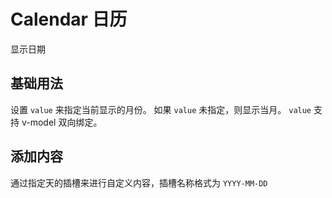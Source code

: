 <script setup>
import demo1 from './demo1.vue'
import demo2 from './demo2.vue'
</script>

# Calendar 日历

显示日期

## 基础用法

设置 `value` 来指定当前显示的月份。 如果 `value` 未指定，则显示当月。 `value` 支持 v-model 双向绑定。

<preview comp-name="calendar" demo-name="demo1">
  <demo1/>
</preview>

## 添加内容

通过指定天的插槽来进行自定义内容，插槽名称格式为 `YYYY-MM-DD`

<preview comp-name="calendar" demo-name="demo2">
  <demo2/>
</preview>
